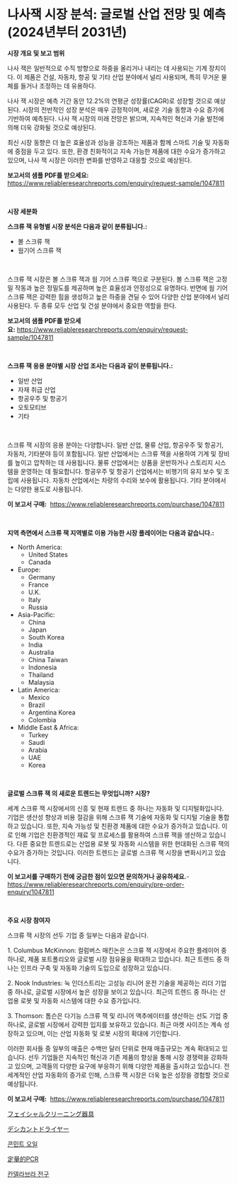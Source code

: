<p><h1>나사잭 시장 분석: 글로벌 산업 전망 및 예측 (2024년부터 2031년)</h1></p><p><strong>시장 개요 및 보고 범위</strong></p>
<p><p>나사 잭은 일반적으로 수직 방향으로 하중을 올리거나 내리는 데 사용되는 기계 장치이다. 이 제품은 건설, 자동차, 항공 및 기타 산업 분야에서 널리 사용되며, 특히 무거운 물체를 들거나 조정하는 데 유용하다.</p><p>나사 잭 시장은 예측 기간 동안 12.2%의 연평균 성장률(CAGR)로 성장할 것으로 예상된다. 시장의 전반적인 성장 분석은 매우 긍정적이며, 새로운 기술 동향과 수요 증가에 기반하여 예측된다. 나사 잭 시장의 미래 전망은 밝으며, 지속적인 혁신과 기술 발전에 의해 더욱 강화될 것으로 예상된다.</p><p>최신 시장 동향은 더 높은 효율성과 성능을 강조하는 제품과 함께 스마트 기술 및 자동화에 중점을 두고 있다. 또한, 환경 친화적이고 지속 가능한 제품에 대한 수요가 증가하고 있으며, 나사 잭 시장은 이러한 변화를 반영하고 대응할 것으로 예상된다.</p></p>
<p><strong>보고서의 샘플 PDF를 받으세요:</strong> <a href="https://www.reliableresearchreports.com/enquiry/request-sample/1047811">https://www.reliableresearchreports.com/enquiry/request-sample/1047811</a></p>
<p>&nbsp;</p>
<p><strong>시장 세분화</strong></p>
<p><strong>스크류 잭 유형별 시장 분석은 다음과 같이 분류됩니다.:</strong></p>
<p><ul><li>볼 스크류 잭</li><li>웜기어 스크류 잭</li></ul></p>
<p>&nbsp;</p>
<p><p>스크류 잭 시장은 볼 스크류 잭과 웜 기어 스크류 잭으로 구분된다. 볼 스크류 잭은 고정밀 작동과 높은 정밀도를 제공하며 높은 효율성과 안정성으로 유명하다. 반면에 웜 기어 스크류 잭은 강력한 힘을 생성하고 높은 하중을 견딜 수 있어 다양한 산업 분야에서 널리 사용된다. 두 종류 모두 산업 및 건설 분야에서 중요한 역할을 한다.</p></p>
<p><strong>보고서의 샘플 PDF를 받으세요:</strong>&nbsp;<a href="https://www.reliableresearchreports.com/enquiry/request-sample/1047811">https://www.reliableresearchreports.com/enquiry/request-sample/1047811</a></p>
<p>&nbsp;</p>
<p><strong> 스크류 잭 응용 분야별 시장 산업 조사는 다음과 같이 분류됩니다.:</strong></p>
<p><ul><li>일반 산업</li><li>자재 취급 산업</li><li>항공우주 및 항공기</li><li>오토모티브</li><li>기타</li></ul></p>
<p>&nbsp;</p>
<p><p>스크류 잭 시장의 응용 분야는 다양합니다. 일반 산업, 물류 산업, 항공우주 및 항공기, 자동차, 기타분야 등이 포함됩니다. 일반 산업에서는 스크류 잭을 사용하여 기계 및 장비를 높이고 압착하는 데 사용됩니다. 물류 산업에서는 상품을 운반하거나 스토리지 시스템을 운영하는 데 필요합니다. 항공우주 및 항공기 산업에서는 비행기의 유지 보수 및 조립에 사용됩니다. 자동차 산업에서는 차량의 수리와 보수에 활용됩니다. 기타 분야에서는 다양한 용도로 사용됩니다.</p></p>
<p><strong>이 보고서 구매:</strong>&nbsp; <a href="https://www.reliableresearchreports.com/purchase/1047811">https://www.reliableresearchreports.com/purchase/1047811</a></p>
<p>&nbsp;</p>
<p><strong>지역 측면에서 스크류 잭 지역별로 이용 가능한 시장 플레이어는 다음과 같습니다.:</strong></p>
<p><ul>
    <li>
        North America:
        <ul>
            <li>United States</li>
            <li>Canada</li>
        </ul>
    </li>
    <li>
        Europe:
        <ul>
            <li>Germany</li>
            <li>France</li>
            <li>U.K.</li>
            <li>Italy</li>
            <li>Russia</li>
        </ul>
    </li>
    <li>
        Asia-Pacific:
        <ul>
            <li>China</li>
            <li>Japan</li>
            <li>South Korea</li>
            <li>India</li>
            <li>Australia</li>
            <li>China Taiwan</li>
            <li>Indonesia</li>
            <li>Thailand</li>
            <li>Malaysia</li>
        </ul>
    </li>
    <li>
        Latin America:
        <ul>
            <li>Mexico</li>
            <li>Brazil</li>
            <li>Argentina Korea</li>
            <li>Colombia</li>
        </ul>
    </li>
    <li>
        Middle East & Africa:
        <ul>
            <li>Turkey</li>
            <li>Saudi</li>
            <li>Arabia</li>
            <li>UAE</li>
            <li>Korea</li>
        </ul>
    </li>
    </ul></p>
<p>&nbsp;</p>
<p><strong>글로벌 스크류 잭 의 새로운 트렌드는 무엇입니까? 시장?</strong></p>
<p><p>세계 스크류 잭 시장에서의 신흥 및 현재 트렌드 중 하나는 자동화 및 디지털화입니다. 기업은 생산성 향상과 비용 절감을 위해 스크류 잭 기술에 자동화 및 디지털 기술을 통합하고 있습니다. 또한, 지속 가능성 및 친환경 제품에 대한 수요가 증가하고 있습니다. 이로 인해 기업은 친환경적인 재료 및 프로세스를 활용하여 스크류 잭을 생산하고 있습니다. 다른 중요한 트렌드로는 산업용 로봇 및 자동화 시스템을 위한 현대화된 스크류 잭의 수요가 증가하는 것입니다. 이러한 트렌드는 글로벌 스크류 잭 시장을 변화시키고 있습니다.</p></p>
<p><strong>이 보고서를 구매하기 전에 궁금한 점이 있으면 문의하거나 공유하세요.</strong>- <a href="https://www.reliableresearchreports.com/enquiry/pre-order-enquiry/1047811">https://www.reliableresearchreports.com/enquiry/pre-order-enquiry/1047811</a></p>
<p>&nbsp;</p>
<p><strong>주요 시장 참여자</strong></p>
<p><p>스크류 잭 시장의 선두 기업 중 일부는 다음과 같습니다.</p><p>1. Columbus McKinnon: 컬럼버스 매킨논은 스크류 잭 시장에서 주요한 플레이어 중 하나로, 제품 포트폴리오와 글로벌 시장 점유율을 확대하고 있습니다. 최근 트렌드 중 하나는 인프라 구축 및 자동화 기술의 도입으로 성장하고 있습니다.</p><p>2. Nook Industries: 눅 인더스트리는 고성능 리니어 운전 기술을 제공하는 리더 기업 중 하나로, 글로벌 시장에서 높은 성장을 보이고 있습니다. 최근의 트렌드 중 하나는 산업용 로봇 및 자동화 시스템에 대한 수요 증가입니다.</p><p>3. Thomson: 톰슨은 다기능 스크류 잭 및 리니어 액추에이터를 생산하는 선도 기업 중 하나로, 글로벌 시장에서 강력한 입지를 보유하고 있습니다. 최근 마켓 사이즈는 계속 성장하고 있으며, 이는 산업 자동화 및 로봇 시장의 확대에 기인합니다.</p><p>이러한 회사들 중 일부의 매출은 수백만 달러 단위로 현재 매출규모는 계속 확대되고 있습니다. 선두 기업들은 지속적인 혁신과 기존 제품의 향상을 통해 시장 경쟁력을 강화하고 있으며, 고객들의 다양한 요구에 부응하기 위해 다양한 제품을 출시하고 있습니다. 전 세계적인 산업 자동화의 증가로 인해, 스크류 잭 시장은 더욱 높은 성장을 경험할 것으로 예상됩니다.</p></p>
<p><strong>이 보고서 구매:</strong>&nbsp;&nbsp;<a href="https://www.reliableresearchreports.com/purchase/1047811">https://www.reliableresearchreports.com/purchase/1047811</a></p>
<p><p><a href="https://github.com/gfggqjbfys368009/Market-Research-Report-List-1/blob/main/219569816807.md">フェイシャルクリーニング器具</a></p><p><a href="https://github.com/qwpelcjko9242629/Market-Research-Report-List-1/blob/main/218768416806.md">デシカントドライヤー</a></p><p><a href="https://medium.com/@darrellacocha676/%EC%BD%98%EB%AF%BC%ED%8A%B8-%EC%98%A4%EC%9D%BC-%EC%8B%9C%EC%9E%A5-%EA%B7%9C%EB%AA%A8-%EB%B0%8F-%EC%8B%9C%EC%9E%A5-%EB%8F%99%ED%96%A5-%EC%99%84%EC%A0%84%ED%95%9C-%EC%82%B0%EC%97%85-%EA%B0%9C%EC%9A%94-2024%EB%85%84%EB%B6%80%ED%84%B0-2031%EB%85%84-4cba37cfeefb">콘민트 오일</a></p><p><a href="https://medium.com/@julian6skinner/%E9%87%8F%E7%9A%84pcr%E5%B8%82%E5%A0%B4%E3%81%AE%E5%88%86%E6%9E%90-%E3%82%B0%E3%83%AD%E3%83%BC%E3%83%90%E3%83%AB%E7%94%A3%E6%A5%AD%E3%81%AE%E8%A6%8B%E9%80%9A%E3%81%97%E3%81%A8%E4%BA%88%E6%B8%AC-2024%E5%B9%B4-2031%E5%B9%B4-2acb7d35e6c8">定量的PCR</a></p><p><a href="https://github.com/AlbertotDouglas44367/Market-Research-Report-List-1/blob/main/186022315755.md">칸델라브라 전구</a></p></p>
